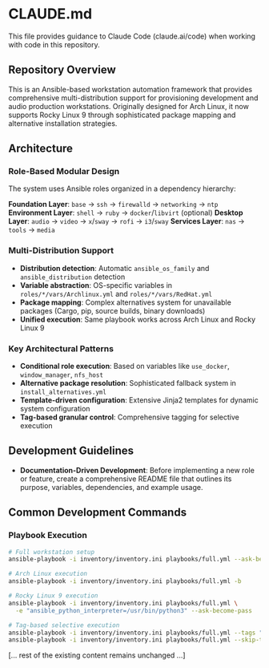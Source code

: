 # CLAUDE.md

This file provides guidance to Claude Code (claude.ai/code) when working with code in this repository.

## Repository Overview

This is an Ansible-based workstation automation framework that provides comprehensive multi-distribution support for provisioning development and audio production workstations. Originally designed for Arch Linux, it now supports Rocky Linux 9 through sophisticated package mapping and alternative installation strategies.

## Architecture

### Role-Based Modular Design
The system uses Ansible roles organized in a dependency hierarchy:

**Foundation Layer**: `base` → `ssh` → `firewalld` → `networking` → `ntp`
**Environment Layer**: `shell` → `ruby` → `docker`/`libvirt` (optional)
**Desktop Layer**: `audio` → `video` → `x`/`sway` → `rofi` → `i3`/`sway`
**Services Layer**: `nas` → `tools` → `media`

### Multi-Distribution Support
- **Distribution detection**: Automatic `ansible_os_family` and `ansible_distribution` detection
- **Variable abstraction**: OS-specific variables in `roles/*/vars/Archlinux.yml` and `roles/*/vars/RedHat.yml`
- **Package mapping**: Complex alternatives system for unavailable packages (Cargo, pip, source builds, binary downloads)
- **Unified execution**: Same playbook works across Arch Linux and Rocky Linux 9

### Key Architectural Patterns
- **Conditional role execution**: Based on variables like `use_docker`, `window_manager`, `nfs_host`
- **Alternative package resolution**: Sophisticated fallback system in `install_alternatives.yml`
- **Template-driven configuration**: Extensive Jinja2 templates for dynamic system configuration
- **Tag-based granular control**: Comprehensive tagging for selective execution

## Development Guidelines
- **Documentation-Driven Development**: Before implementing a new role or feature, create a comprehensive README file that outlines its purpose, variables, dependencies, and example usage.

## Common Development Commands

### Playbook Execution
```bash
# Full workstation setup
ansible-playbook -i inventory/inventory.ini playbooks/full.yml --ask-become-pass

# Arch Linux execution
ansible-playbook -i inventory/inventory.ini playbooks/full.yml -b

# Rocky Linux 9 execution  
ansible-playbook -i inventory/inventory.ini playbooks/full.yml \
  -e "ansible_python_interpreter=/usr/bin/python3" --ask-become-pass

# Tag-based selective execution
ansible-playbook -i inventory/inventory.ini playbooks/full.yml --tags "base,audio,shell"
ansible-playbook -i inventory/inventory.ini playbooks/full.yml --skip-tags "docker,libvirt"
```

[... rest of the existing content remains unchanged ...]